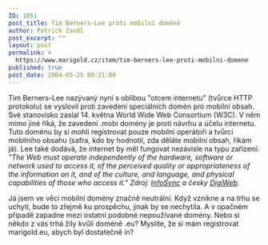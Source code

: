 ```yaml
---
ID: 1051
post_title: Tim Berners-Lee proti mobilní doméně
author: Patrick Zandl
post_excerpt: ""
layout: post
permalink: >
  https://www.marigold.cz/item/tim-berners-lee-proti-mobilni-domene
published: true
post_date: 2004-05-25 09:21:00
---
```

<P>Tim Berners-Lee nazývaný nyní s oblibou "otcem internetu" (tvůrce HTTP protokolu) se vyslovil proti zavedení speciálních domén pro mobilní obsah. Své stanovisko zaslal 14. května World Wide Web Consortium (W3C). V něm mimo jiné říká, že zavedení .mobi domény je proti návrhu a účelu internetu. Tuto doménu by si mohli registrovat pouze mobilní operátoři a tvůrci mobilního obsahu (safra, kdo by hodnotil, zda děláte mobilní obsah, říkám já). Lee také dodává, že internet by měl fungovat nezávisle na typu zařízení: <EM>"The Web must operate independently of the hardware, software or network used to access it, of the perceived quality or appropriateness of the information on it, and of the culture, and language, and physical capabilities of those who access it." Zdroj: <A href="http://www.infosyncworld.com/news/n/4967.html" target=_blank>InfoSync</A>&#160;a česky <A href="http://digiweb.cz/4-10053230-14399530-i90000_d-1c" target=_blank>DigiWeb</A>.</EM></P>
<P>Já jsem ve věci mobilní domény značně neutrální. Když vznikne a na trhu se uchytí, bude to zřejmě ku prospěchu, jinak by se nechytila. A v opačném případě zapadne mezi ostatní podobné nepoužívané domény. Nebo si někdo z vás trhá žíly kvůli doméně .eu? Myslíte, že si mám registrovat marigold.eu, abych byl dostatečně in?</P>